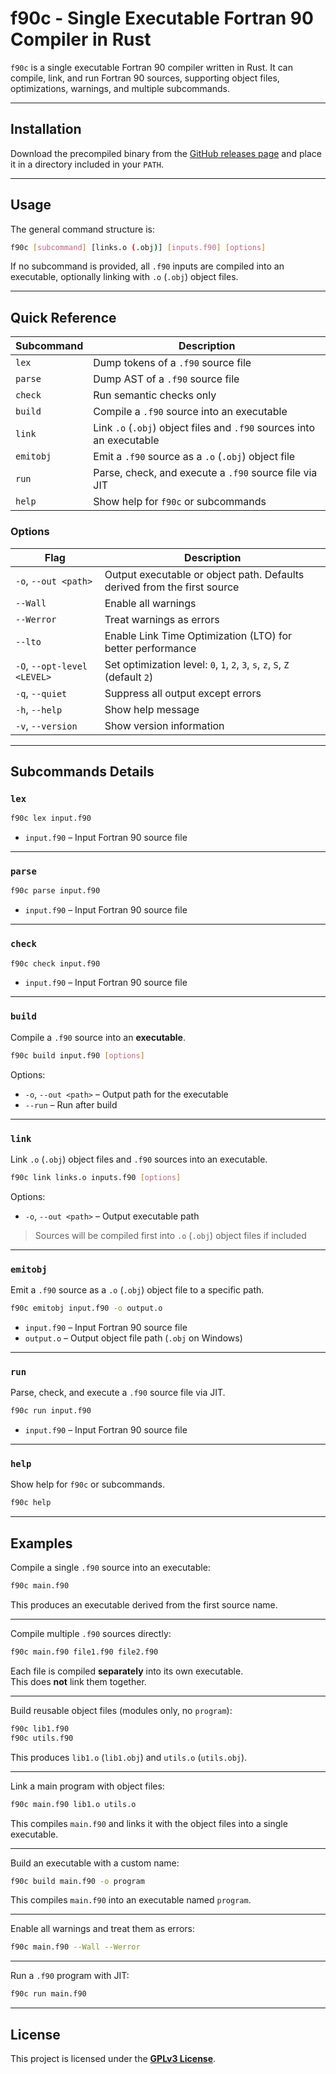 # f90c - Single Executable Fortran 90 Compiler in Rust

`f90c` is a single executable Fortran 90 compiler written in Rust. It can compile, link, and run Fortran 90 sources, supporting object files, optimizations, warnings, and multiple subcommands.

---

## Installation

Download the precompiled binary from the [GitHub releases page](https://github.com/SirPigari/f90c/releases) and place it in a directory included in your `PATH`.  

---

## Usage

The general command structure is:

```bash
f90c [subcommand] [links.o (.obj)] [inputs.f90] [options]
```

If no subcommand is provided, all `.f90` inputs are compiled into an executable, optionally linking with `.o` (`.obj`) object files.

---

## Quick Reference

| Subcommand | Description |
|------------|-------------|
| `lex` | Dump tokens of a `.f90` source file |
| `parse` | Dump AST of a `.f90` source file |
| `check` | Run semantic checks only |
| `build` | Compile a `.f90` source into an executable |
| `link` | Link `.o` (`.obj`) object files and `.f90` sources into an executable |
| `emitobj` | Emit a `.f90` source as a `.o` (`.obj`) object file |
| `run` | Parse, check, and execute a `.f90` source file via JIT |
| `help` | Show help for `f90c` or subcommands |

### Options

| Flag | Description |
|------|-------------|
| `-o`, `--out <path>` | Output executable or object path. Defaults derived from the first source |
| `--Wall` | Enable all warnings |
| `--Werror` | Treat warnings as errors |
| `--lto` | Enable Link Time Optimization (LTO) for better performance |
| `-O`, `--opt-level <LEVEL>` | Set optimization level: `0`, `1`, `2`, `3`, `s`, `z`, `S`, `Z` (default `2`) |
| `-q`, `--quiet` | Suppress all output except errors |
| `-h`, `--help` | Show help message |
| `-v`, `--version` | Show version information |

---

## Subcommands Details

### `lex`

```bash
f90c lex input.f90
```

- `input.f90` – Input Fortran 90 source file

---

### `parse`

```bash
f90c parse input.f90
```

- `input.f90` – Input Fortran 90 source file

---

### `check`

```bash
f90c check input.f90
```

- `input.f90` – Input Fortran 90 source file

---

### `build`

Compile a `.f90` source into an **executable**.

```bash
f90c build input.f90 [options]
```

Options:

- `-o`, `--out <path>` – Output path for the executable  
- `--run` – Run after build

---

### `link`

Link `.o` (`.obj`) object files and `.f90` sources into an executable.

```bash
f90c link links.o inputs.f90 [options]
```

Options:

- `-o`, `--out <path>` – Output executable path  

> Sources will be compiled first into `.o` (`.obj`) object files if included

---

### `emitobj`

Emit a `.f90` source as a `.o` (`.obj`) object file to a specific path.

```bash
f90c emitobj input.f90 -o output.o
```

- `input.f90` – Input Fortran 90 source file  
- `output.o` – Output object file path (`.obj` on Windows)

---

### `run`

Parse, check, and execute a `.f90` source file via JIT.

```bash
f90c run input.f90
```

- `input.f90` – Input Fortran 90 source file

---

### `help`

Show help for `f90c` or subcommands.

```bash
f90c help
```

---

## Examples

Compile a single `.f90` source into an executable:

```bash
f90c main.f90
```

This produces an executable derived from the first source name.

---

Compile multiple `.f90` sources directly:

```bash
f90c main.f90 file1.f90 file2.f90
```

Each file is compiled **separately** into its own executable.  
This does **not** link them together.

---

Build reusable object files (modules only, no `program`):

```bash
f90c lib1.f90
f90c utils.f90
```

This produces `lib1.o` (`lib1.obj`) and `utils.o` (`utils.obj`).

---

Link a main program with object files:

```bash
f90c main.f90 lib1.o utils.o
```

This compiles `main.f90` and links it with the object files into a single executable.

---

Build an executable with a custom name:

```bash
f90c build main.f90 -o program
```

This compiles `main.f90` into an executable named `program`.

---

Enable all warnings and treat them as errors:

```bash
f90c main.f90 --Wall --Werror
```

---

Run a `.f90` program with JIT:

```bash
f90c run main.f90
```

---

## License

This project is licensed under the **[GPLv3 License](LICENSE)**.

